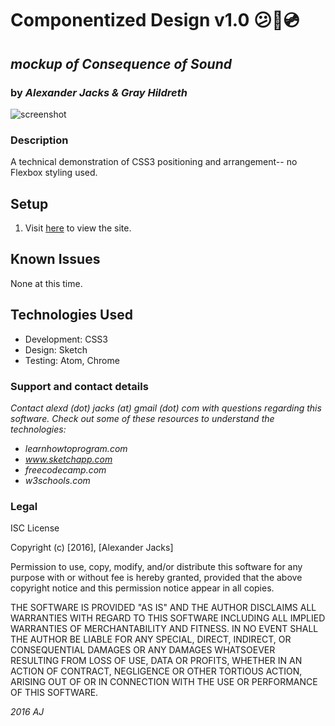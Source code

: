 # Componentized Design v1.0 :confused::punch::cd:
## _mockup of Consequence of Sound_
### by _Alexander Jacks & Gray Hildreth_


![screenshot](/resources/fbv10.png)
### Description
A technical demonstration of CSS3 positioning and arrangement-- no Flexbox styling used.

## Setup
1. Visit [here](https://adjectival.github.io/CoS-mockup-SASS/) to view the site.


## Known Issues
None at this time.


## Technologies Used
- Development: CSS3
- Design: Sketch
- Testing: Atom, Chrome

### Support and contact details
_Contact alexd (dot) jacks (at) gmail (dot) com with questions regarding this software.
Check out some of these resources to understand the technologies:_
- _learnhowtoprogram.com_
- _www.sketchapp.com_
- _freecodecamp.com_
- _w3schools.com_


### Legal
ISC License

Copyright (c) [2016], [Alexander Jacks]

Permission to use, copy, modify, and/or distribute this software for any purpose with or without fee is hereby granted, provided that the above copyright notice and this permission notice appear in all copies.

THE SOFTWARE IS PROVIDED "AS IS" AND THE AUTHOR DISCLAIMS ALL WARRANTIES WITH REGARD TO THIS SOFTWARE INCLUDING ALL IMPLIED WARRANTIES OF MERCHANTABILITY AND FITNESS. IN NO EVENT SHALL THE AUTHOR BE LIABLE FOR ANY SPECIAL, DIRECT, INDIRECT, OR CONSEQUENTIAL DAMAGES OR ANY DAMAGES WHATSOEVER RESULTING FROM LOSS OF USE, DATA OR PROFITS, WHETHER IN AN ACTION OF CONTRACT, NEGLIGENCE OR OTHER TORTIOUS ACTION, ARISING OUT OF OR IN CONNECTION WITH THE USE OR PERFORMANCE OF THIS SOFTWARE.

*2016 AJ*
